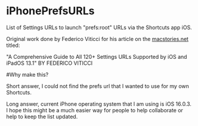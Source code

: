# iPhonePrefsURLs
List of Settings URLs to launch "prefs:root" URLs via the Shortcuts app iOS.

Original work done by Federico Viticci for his article on the [macstories.net](https://www.macstories.net/ios/a-comprehensive-guide-to-all-120-settings-urls-supported-by-ios-and-ipados-13-1/) titled:

"A Comprehensive Guide to All 120+ Settings URLs Supported by iOS and iPadOS 13.1"
BY FEDERICO VITICCI

#Why make this?

Short answer, I could not find the prefs url that I wanted to use for my own Shortcuts.

Long answer, current iPhone operating system that I am using is iOS 16.0.3. I hope this might be a much easier way for people to help collaborate or help to keep the list updated.
